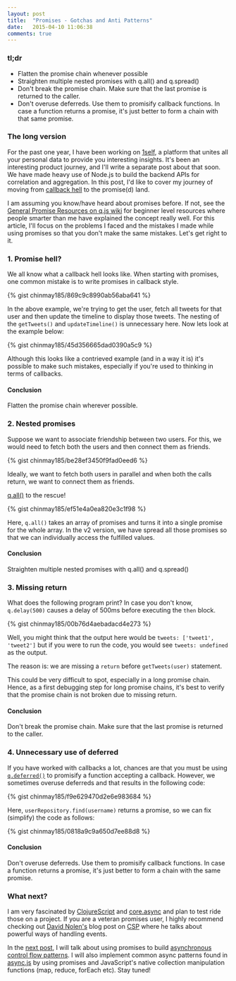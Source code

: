 ```yaml
---
layout: post
title:  "Promises - Gotchas and Anti Patterns"
date:   2015-04-10 11:06:38
comments: true
---
```


### tl;dr
- Flatten the promise chain whenever possible
- Straighten multiple nested promises with q.all() and q.spread()
- Don't break the promise chain. Make sure that the last promise is returned to the caller.
- Don't overuse deferreds. Use them to promisify callback functions. In case a function returns a promise, it's just better to form a chain with that same promise.

### The long version

For the past one year, I have been working on [1self](http://www.1self.co), a platform that unites all your personal data to provide you interesting insights. It's been an interesting product journey, and I'll write a separate post about that soon. We have made heavy use of Node.js to build the backend APIs for correlation and aggregation. In this post, I'd like to cover my journey of moving from [callback hell](http://callbackhell.com/) to the promise(d) land.

I am assuming you know/have heard about promises before. If not, see the [General Promise Resources on q.js wiki](https://github.com/kriskowal/q/wiki/General-Promise-Resources) for beginner level resources where people smarter than me have explained the concept really well. For this article, I'll focus on the problems I faced and the mistakes I made while using promises so that you don't make the same mistakes. Let's get right to it.

### 1. Promise hell?
We all know what a callback hell looks like. When starting with promises, one common mistake is to write promises in callback style.

{% gist chinmay185/869c9c8990ab56aba641 %}

In the above example, we're trying to get the user, fetch all tweets for that user and then update the timeline to display those tweets. The nesting of the ```getTweets()``` and ```updateTimeline()``` is unnecessary here. Now lets look at the example below:

{% gist chinmay185/45d356665dad0390a5c9 %}

Although this looks like a contrieved example (and in a way it is) it's possible to make such mistakes, especially if you're used to thinking in terms of callbacks.

#### Conclusion
Flatten the promise chain wherever possible.

### 2. Nested promises
Suppose we want to associate friendship between two users. For this, we would need to fetch both the users and then connect them as friends.

{% gist chinmay185/be28ef3450f9fad0eed6 %}

Ideally, we want to fetch both users in parallel and when both the calls return, we want to connect them as friends.

[q.all()](https://github.com/kriskowal/q#combination) to the rescue!

{% gist chinmay185/ef51e4a0ea820e3c1f98 %}

Here, ```q.all()``` takes an array of promises and turns it into a single promise for the whole array. In the v2 version, we have spread all those promises so that we can individually access the fulfilled values.

#### Conclusion
Straighten multiple nested promises with q.all() and q.spread()

### 3. Missing return
What does the following program print? In case you don't know, ```q.delay(500)``` causes a delay of 500ms before executing the ```then``` block.

{% gist chinmay185/00b76d4aebadacd4e273 %}

Well, you might think that the output here would be ```tweets: ['tweet1', 'tweet2']``` but if you were to run the code, you would see ```tweets: undefined``` as the output.

The reason is: we are missing a ```return``` before ```getTweets(user)``` statement.

This could be very difficult to spot, especially in a long promise chain. Hence, as a first debugging step for long promise chains, it's best to verify that the promise chain is not broken due to missing return.

#### Conclusion
Don't break the promise chain. Make sure that the last promise is returned to the caller.

### 4. Unnecessary use of deferred
If you have worked with callbacks a lot, chances are that you must be using [```q.deferred()```](https://github.com/kriskowal/q#using-deferreds) to promisify a function accepting a callback. However, we sometimes overuse deferreds and that results in the following code:

{% gist chinmay185/f9e629470d2e6e983684 %}

Here, ```userRepository.find(username)``` returns a promise, so we can fix (simplify) the code as follows:

{% gist chinmay185/0818a9c9a650d7ee88d8 %}

#### Conclusion
Don't overuse deferreds. Use them to promisify callback functions. In case a function returns a promise, it's just better to form a chain with the same promise.

### What next?
I am very fascinated by [ClojureScript](https://github.com/clojure/clojurescript) and [core.async](https://github.com/clojure/core.async) and plan to test ride those on a project. If you are a veteran promises user, I highly recommend checking out [David Nolen's](http://swannodette.github.io/) blog post on [CSP](http://swannodette.github.io/2013/07/12/communicating-sequential-processes/) where he talks about powerful ways of handling events.

In the [next post](http://chinmaynaik.in/posts/async-control-flow/), I will talk about using promises to build [asynchronous control flow patterns](http://book.mixu.net/node/ch7.html). I will also implement common async patterns found in [async.js](https://github.com/caolan/async) by using promises and JavaScript's native collection manipulation functions (map, reduce, forEach etc). Stay tuned!
